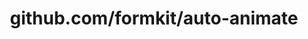 ---
layout: post
title: github.com/formkit/auto-animate
categories: link
tags: [انگلیسی, گیت‌هاب, برنامه‌نویسی]
---
